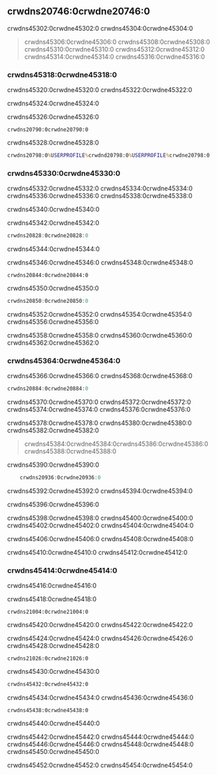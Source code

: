 ## crwdns20746:0crwdne20746:0

crwdns45302:0crwdne45302:0 crwdns45304:0crwdne45304:0

> crwdns45306:0crwdne45306:0 crwdns45308:0crwdne45308:0 crwdns45310:0crwdne45310:0 crwdns45312:0crwdne45312:0 crwdns45314:0crwdne45314:0<!-- ignore --> crwdns45316:0crwdne45316:0

### crwdns45318:0crwdne45318:0

crwdns45320:0crwdne45320:0 crwdns45322:0crwdne45322:0

crwdns45324:0crwdne45324:0

crwdns45326:0crwdne45326:0

```console
crwdns20790:0crwdne20790:0
```

crwdns45328:0crwdne45328:0

```cmd
crwdns20798:0%USERPROFILE%crwdnd20798:0%USERPROFILE%crwdne20798:0
```

### crwdns45330:0crwdne45330:0

crwdns45332:0crwdne45332:0 crwdns45334:0crwdne45334:0 crwdns45336:0crwdne45336:0 crwdns45338:0crwdne45338:0

crwdns45340:0crwdne45340:0

<span class="filename">crwdns45342:0crwdne45342:0</span>

```rust
crwdns20828:0crwdne20828:0
```

<span class="caption">crwdns45344:0crwdne45344:0</span>

crwdns45346:0crwdne45346:0 crwdns45348:0crwdne45348:0

```console
crwdns20844:0crwdne20844:0
```

crwdns45350:0crwdne45350:0

```powershell
crwdns20850:0crwdne20850:0
```

crwdns45352:0crwdne45352:0 crwdns45354:0crwdne45354:0<!-- ignore --> crwdns45356:0crwdne45356:0

crwdns45358:0crwdne45358:0 crwdns45360:0crwdne45360:0 crwdns45362:0crwdne45362:0

### crwdns45364:0crwdne45364:0

crwdns45366:0crwdne45366:0 crwdns45368:0crwdne45368:0

```rust
crwdns20884:0crwdne20884:0
```

crwdns45370:0crwdne45370:0 crwdns45372:0crwdne45372:0 crwdns45374:0crwdne45374:0 crwdns45376:0crwdne45376:0

crwdns45378:0crwdne45378:0 crwdns45380:0crwdne45380:0 crwdns45382:0crwdne45382:0

> crwdns45384:0crwdne45384:0<!-- ignore -->crwdns45386:0crwdne45386:0 crwdns45388:0crwdne45388:0

crwdns45390:0crwdne45390:0

```rust
    crwdns20936:0crwdne20936:0
```

crwdns45392:0crwdne45392:0 crwdns45394:0crwdne45394:0

crwdns45396:0crwdne45396:0

crwdns45398:0crwdne45398:0 crwdns45400:0crwdne45400:0 crwdns45402:0crwdne45402:0 crwdns45404:0crwdne45404:0

crwdns45406:0crwdne45406:0 crwdns45408:0crwdne45408:0

crwdns45410:0crwdne45410:0 crwdns45412:0crwdne45412:0

### crwdns45414:0crwdne45414:0

crwdns45416:0crwdne45416:0

crwdns45418:0crwdne45418:0

```console
crwdns21004:0crwdne21004:0
```

crwdns45420:0crwdne45420:0 crwdns45422:0crwdne45422:0

crwdns45424:0crwdne45424:0 crwdns45426:0crwdne45426:0 crwdns45428:0crwdne45428:0

```console
crwdns21026:0crwdne21026:0
```

crwdns45430:0crwdne45430:0

```cmd
crwdns45432:0crwdne45432:0
```

crwdns45434:0crwdne45434:0 crwdns45436:0crwdne45436:0

```console
crwdns45438:0crwdne45438:0
```

crwdns45440:0crwdne45440:0

crwdns45442:0crwdne45442:0 crwdns45444:0crwdne45444:0 crwdns45446:0crwdne45446:0 crwdns45448:0crwdne45448:0 crwdns45450:0crwdne45450:0

crwdns45452:0crwdne45452:0 crwdns45454:0crwdne45454:0
